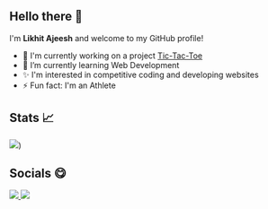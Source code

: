 ## Hello there 👋

I'm **Likhit Ajeesh** and welcome to my GitHub profile!

- 🔭 I'm currently working on a project <a href = "https://github.com/Likkiii/Tic-Tac-Toe">Tic-Tac-Toe</a>
- 🌱 I’m currently learning Web Development
- ✨ I'm interested in competitive coding and developing websites
- ⚡ Fun fact: I'm an Athlete

## Stats 📈

<img src="https://github-readme-stats.vercel.app/api?username=Likkiii&&show_icons=true&title_color=ffffff&icon_color=bb2acf&text_color=daf7dc&bg_color=30,3b006b,aa73ff">)

## Socials 😋

<a href = "https://www.linkedin.com/in/likhit-ajeesh-179a17205/">
  <img src = "https://img.shields.io/badge/LinkedIn-0077B5?style=for-the-badge&logo=linkedin&logoColor=white"/>
</a>

<a href = "https://www.instagram.com/_.lyk._/?hl=en">
  <img src = "https://img.shields.io/badge/Instagram-E4405F?style=for-the-badge&logo=instagram&logoColor=white"/>
</a>


